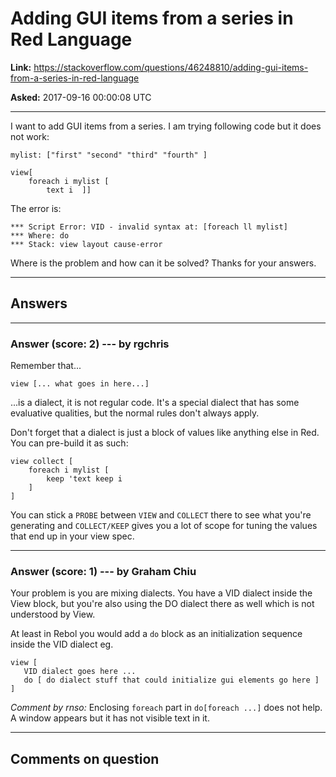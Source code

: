 # Adding GUI items from a series in Red Language

**Link:**
<https://stackoverflow.com/questions/46248810/adding-gui-items-from-a-series-in-red-language>

**Asked:** 2017-09-16 00:00:08 UTC

------------------------------------------------------------------------

I want to add GUI items from a series. I am trying following code but it
does not work:

    mylist: ["first" "second" "third" "fourth" ]

    view[
        foreach i mylist [
            text i  ]]

The error is:

    *** Script Error: VID - invalid syntax at: [foreach ll mylist]
    *** Where: do
    *** Stack: view layout cause-error 

Where is the problem and how can it be solved? Thanks for your answers.

------------------------------------------------------------------------

## Answers

------------------------------------------------------------------------

### Answer (score: 2) --- by rgchris

Remember that\...

    view [... what goes in here...]

\...is a dialect, it is not regular code. It\'s a special dialect that
has some evaluative qualities, but the normal rules don\'t always apply.

Don\'t forget that a dialect is just a block of values like anything
else in Red. You can pre-build it as such:

    view collect [
        foreach i mylist [
            keep 'text keep i
        ]
    ]

You can stick a `PROBE` between `VIEW` and `COLLECT` there to see what
you\'re generating and `COLLECT/KEEP` gives you a lot of scope for
tuning the values that end up in your view spec.

------------------------------------------------------------------------

### Answer (score: 1) --- by Graham Chiu

Your problem is you are mixing dialects. You have a VID dialect inside
the View block, but you\'re also using the DO dialect there as well
which is not understood by View.

At least in Rebol you would add a `do` block as an initialization
sequence inside the VID dialect eg.

    view [
       VID dialect goes here ...
       do [ do dialect stuff that could initialize gui elements go here ]
    ]

*Comment by rnso:* Enclosing `foreach` part in `do[foreach ...]` does
not help. A window appears but it has not visible text in it.

------------------------------------------------------------------------

## Comments on question
